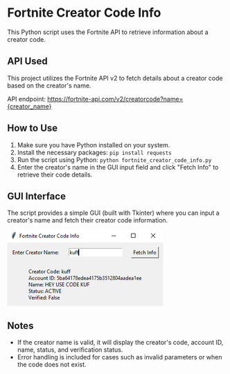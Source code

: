 # Fortnite Creator Code Info

This Python script uses the Fortnite API to retrieve information about a creator code.

## API Used

This project utilizes the Fortnite API v2 to fetch details about a creator code based on the creator's name.

API endpoint:
https://fortnite-api.com/v2/creatorcode?name={creator_name}

## How to Use

1. Make sure you have Python installed on your system.
2. Install the necessary packages: ```pip install requests```
3. Run the script using Python: ```python fortnite_creator_code_info.py```
4. Enter the creator's name in the GUI input field and click "Fetch Info" to retrieve their code details.

## GUI Interface

The script provides a simple GUI (built with Tkinter) where you can input a creator's name and fetch their creator code information.

![Screenshot](capture.png)

## Notes

- If the creator name is valid, it will display the creator's code, account ID, name, status, and verification status.
- Error handling is included for cases such as invalid parameters or when the code does not exist.



